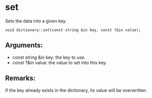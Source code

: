# set
Sets the data into a given key.

`void dictionary::set(const string &in key, const ?&in value);`

## Arguments:
* const string &in key: the key to use.
* const ?&in value: the value to set into this key.

## Remarks:
If the key already exists in the dictionary, its value will be overwritten.
